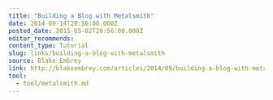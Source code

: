```yaml
---
title: "Building a Blog with Metalsmith"
date: 2014-09-14T20:56:00.000Z
posted_date: 2015-05-02T20:56:00.000Z
editor_recommends:
content_type: Tutorial
slug: links/building-a-blog-with-metalsmith
source: Blake Embrey
link: http://blakeembrey.com/articles/2014/09/building-a-blog-with-metalsmith/
tool:
  - tool/metalsmith.md
---
```





